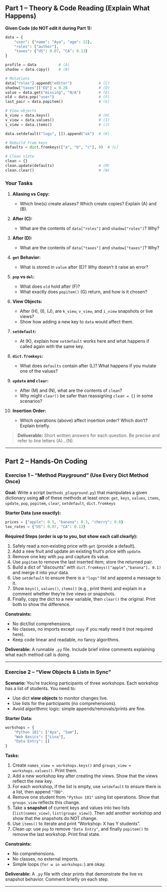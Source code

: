 ## Part 1 – Theory & Code Reading (Explain What Happens)

**Given Code (do NOT edit it during Part 1):**

```python
data = {
    "user": {"name": "Aya", "age": 22},
    "roles": ["author"],
    "taxes": {"US": 0.07, "CA": 0.13}
}

profile = data          # (A)
shadow = data.copy()    # (B)

# Mutations
data["roles"].append("editor")            # (C)
shadow["taxes"]["EU"] = 0.20              # (D)
value = data.get("missing", "N/A")        # (E)
old = data.pop("user")                    # (F)
last_pair = data.popitem()                # (G)

# View objects
k_view = data.keys()                      # (H)
v_view = data.values()                    # (I)
i_view = data.items()                     # (J)

data.setdefault("logs", []).append("ok")  # (K)

# Rebuild from keys
defaults = dict.fromkeys(["a", "b", "c"], 0)  # (L)

# Clean slate
clean = {}
clean.update(defaults)                    # (M)
clean.clear()                             # (N)
```

### Your Tasks

1. **Aliasing vs Copy:**

   * Which line(s) create aliases? Which create copies? Explain (A) and (B).

2. **After (C):**

   * What are the contents of `data["roles"]` and `shadow["roles"]`? Why?

3. **After (D):**

   * What are the contents of `data["taxes"]` and `shadow["taxes"]`? Why?

4. **`get` Behavior:**

   * What is stored in `value` after (E)? Why doesn’t it raise an error?

5. **`pop` vs `del`:**

   * What does `old` hold after (F)?
   * What exactly does `popitem()` (G) return, and how is it chosen?

6. **View Objects:**

   * After (H), (I), (J), are `k_view`, `v_view`, and `i_view` snapshots or live views?
   * Show how adding a new key to `data` would affect them.

7. **`setdefault`:**

   * At (K), explain how `setdefault` works here and what happens if called again with the same key.

8. **`dict.fromkeys`:**

   * What does `defaults` contain after (L)? What happens if you mutate one of the values?

9. **`update` and `clear`:**

   * After (M) and (N), what are the contents of `clean`?
   * Why might `clear()` be safer than reassigning `clean = {}` in some scenarios?

10. **Insertion Order:**

    * Which operations (above) affect insertion order? Which don’t? Explain briefly.

> **Deliverable:** Short written answers for each question. Be precise and refer to line letters (A)…(N).

---

## Part 2 – Hands‑On Coding

### Exercise 1 – “Method Playground” (Use Every Dict Method Once)

**Goal:** Write a script (`methods_playground.py`) that manipulates a given dictionary using **all** of these methods at least once:
`get`, `keys`, `values`, `items`, `update`, `pop`, `popitem`, `clear`, `setdefault`, `dict.fromkeys`

**Starter Data (use exactly):**

```python
prices = {"apple": 0.5, "banana": 0.3, "cherry": 0.8}
tax_rates = {"US": 0.07, "CA": 0.13}
```

**Required Steps (order is up to you, but show each call clearly):**

1. Safely read a non‑existing price with `get` (provide a default).
2. Add a new fruit and update an existing fruit’s price with `update`.
3. Remove one key with `pop` and capture its value.
4. Use `popitem` to remove the last inserted item; store the returned pair.
5. Build a dict of “discounts” with `dict.fromkeys(["apple","banana"], 0.1)` and merge it into your data.
6. Use `setdefault` to ensure there is a `"logs"` list and append a message to it.
7. Show `keys()`, `values()`, `items()` (e.g., print them) and explain in a comment whether they’re live views or snapshots.
8. Finally, copy the dict to a new variable, then `clear()` the original. Print both to show the difference.

**Constraints:**

* No dict/list comprehensions.
* No classes, no imports except `copy` if you really need it (not required here).
* Keep code linear and readable, no fancy algorithms.

**Deliverable:** A runnable `.py` file. Include brief inline comments explaining what each method call is doing.

---

### Exercise 2 – “View Objects & Lists in Sync”

**Scenario:** You’re tracking participants of three workshops. Each workshop has a list of students. You need to:

* Use dict **view objects** to monitor changes live.
* Use lists for the participants (no comprehensions).
* Avoid algorithmic logic: simple appends/removals/prints are fine.

**Starter Data:**

```python
workshops = {
    "Python 101": ["Aya", "Sam"],
    "Web Basics": ["Lina"],
    "Data Entry": []
}
```

**Tasks:**

1. Create `names_view = workshops.keys()` and `groups_view = workshops.values()`. Print them.
2. Add a new workshop key after creating the views. Show that the views reflect the new key.
3. For each workshop, if the list is empty, use `setdefault` to ensure there is a list, then append `"TBD"`.
4. Remove one student from `"Python 101"` using list operations. Show that `groups_view` reflects this change.
5. Take a **snapshot** of current keys and values into two lists (`list(names_view)`, `list(groups_view)`). Then add another workshop and show that the snapshots do NOT change.
6. Use `items()` to iterate and print “Workshop: X has Y students”.
7. Clean up: use `pop` to remove `"Data Entry"`, and finally `popitem()` to remove the last workshop. Print final state.

**Constraints:**

* No comprehensions.
* No classes, no external imports.
* Simple loops (`for w in workshops:`) are okay.

**Deliverable:** A `.py` file with clear prints that demonstrate the live vs snapshot behavior. Comment briefly on each step.

---
